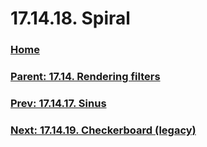 # 17.14.18. Spiral

### [Home](./00-home.md)
### [Parent: 17.14. Rendering filters](./17-14-00-rendering-filters.md)
### [Prev: 17.14.17. Sinus](./17-14-17-sinus.md)
### [Next: 17.14.19. Checkerboard (legacy)](./17-14-19-checkerboard-legacy.md)
